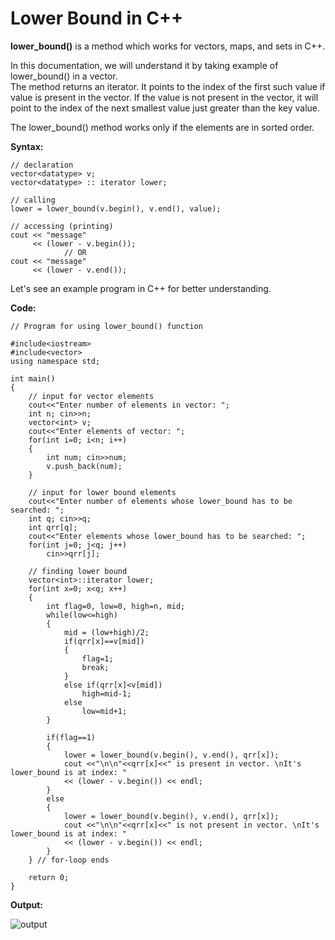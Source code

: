 # Lower Bound in C++
**lower_bound()** is a method which works for vectors, maps, and sets in C++. 

In this documentation, we will understand it by taking example of lower_bound() in a vector. <br>
The method returns an iterator. It points to the index of the first such value if value is present in the vector. If the value is not present in the vector, it will point to the index of the next smallest value just greater than the key value.

The lower_bound() method works only if the elements are in sorted order.

**Syntax:**
```
// declaration
vector<datatype> v;
vector<datatype> :: iterator lower;

// calling
lower = lower_bound(v.begin(), v.end(), value);

// accessing (printing)
cout << "message" 
     << (lower - v.begin());
			// OR
cout << "message" 
     << (lower - v.end());	
```

Let's see an example program in C++ for better understanding.

**Code:**
```
// Program for using lower_bound() function

#include<iostream>
#include<vector>
using namespace std;

int main()
{
	// input for vector elements
	cout<<"Enter number of elements in vector: ";
	int n; cin>>n;
	vector<int> v;
	cout<<"Enter elements of vector: ";
	for(int i=0; i<n; i++)
	{
		int num; cin>>num;
		v.push_back(num);
	}
	
	// input for lower bound elements
	cout<<"Enter number of elements whose lower_bound has to be searched: ";
	int q; cin>>q;
	int qrr[q];
	cout<<"Enter elements whose lower_bound has to be searched: ";
	for(int j=0; j<q; j++)
		cin>>qrr[j];
	
	// finding lower bound
	vector<int>::iterator lower;
	for(int x=0; x<q; x++)
	{
		int flag=0, low=0, high=n, mid;
		while(low<=high)
		{
			mid = (low+high)/2;
			if(qrr[x]==v[mid])
			{
				flag=1;
				break;
			}
			else if(qrr[x]<v[mid])
				high=mid-1;	
			else
				low=mid+1;
		}

		if(flag==1)
		{
			lower = lower_bound(v.begin(), v.end(), qrr[x]);
			cout <<"\n\n"<<qrr[x]<<" is present in vector. \nIt's lower_bound is at index: " 
			<< (lower - v.begin()) << endl;
		}
		else
		{
			lower = lower_bound(v.begin(), v.end(), qrr[x]);
			cout <<"\n\n"<<qrr[x]<<" is not present in vector. \nIt's lower_bound is at index: "
			<< (lower - v.begin()) << endl;
		}
	} // for-loop ends
	
	return 0;
}
```

**Output:**

![output](https://user-images.githubusercontent.com/55057608/136691034-d8fd2918-0020-4464-bfee-b40ad55b9534.PNG)


